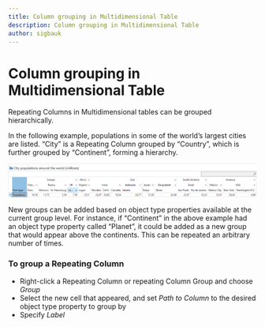 ```yaml
---
title: Column grouping in Multidimensional Table
description: Column grouping in Multidimensional Table
author: sigbauk
---
```

# Column grouping in Multidimensional Table

Repeating Columns in Multidimensional tables can be grouped hierarchically.

In the following example, populations in some of the world’s largest cities are listed. “City” is a Repeating Column grouped by “Country”, which is further grouped by “Continent”, forming a hierarchy.

![Column_grouping__cities_countries_continents.png](media/Column_grouping__cities_countries_continents.png)

New groups can be added based on object type properties available at the current group level. For instance, if “Continent” in the above example had an object type property called “Planet”, it could be added as a new group that would appear above the continents. This can be repeated an arbitrary number of times.

### To group a Repeating Column
-	Right-click a Repeating Column or repeating Column Group and choose *Group*
-	Select the new cell that appeared, and set *Path to Column* to the desired object type property to group by
-	Specify *Label*